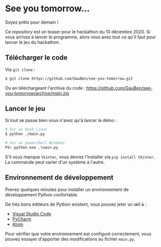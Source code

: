 # See you tomorrow...

Soyez prêts pour demain !

Ce _repository_ est un teaser pour le hackathon du 10 décembre 2020. Si vous arrivez à lancer le programme, alors vous avez tout ce qu'il faut pour lancer le jeu du hackathon.

## Télécharger le code

Via `git clone` :

```bash
$ git clone https://github.com/GauBen/see-you-tomorrow.git
```

Ou en téléchargeant l'archive du code : https://github.com/GauBen/see-you-tomorrow/archive/main.zip

## Lancer le jeu

Si tout se passe bien vous n'avez qu'à lancer la démo :

```bash
# Sur un bash Linux
$ python ./main.py

# Sur un powershell Windows
PS> python.exe .\main.py
```

S'il vous manque `tkinter`, vous devrez l'installer via `pip install tkinter`. La commande peut varier d'un système à l'autre.

## Environnement de développement

Prenez quelques minutes pour installer un environnement de développement Python confortable.

De très bons éditeurs de Python existent, vous pouvez jeter un œil à :

- [Visual Studio Code](https://code.visualstudio.com/)
- [PyCharm](https://www.jetbrains.com/pycharm/)
- [Atom](https://atom.io/)

Pour vérifier que votre environnement est configuré correctement, vous pouvez essayer d'apporter des modifications au fichier `main.py`.
